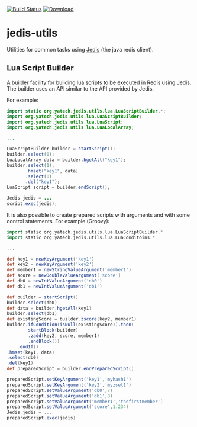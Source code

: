 [![Build Status](https://travis-ci.org/yatechorg/jedis-utils.svg)](https://travis-ci.org/yatechorg/jedis-utils)
[![Download](https://api.bintray.com/packages/yatech/maven/jedis-utils/images/download.svg)](https://bintray.com/yatech/maven/jedis-utils/_latestVersion)

# jedis-utils
Utilities for common tasks using [Jedis](https://github.com/xetorthio/jedis) (the java redis client).

## Lua Script Builder
A builder facility for building lua scripts to be executed in Redis using Jedis. 
The builder uses an API similar to the API provided by Jedis. 

For example:
```java
import static org.yatech.jedis.utils.lua.LuaScriptBuilder.*;
import org.yatech.jedis.utils.lua.LuaScriptBuilder;
import org.yatech.jedis.utils.lua.LuaScript;
import org.yatech.jedis.utils.lua.LuaLocalArray;

...

LuaScriptBuilder builder = startScript();
builder.select(0);
LuaLocalArray data = builder.hgetAll("key1");
builder.select(1);
       .hmset("key1", data)
       .select(0)
       .del("key1");
LuaScript script = builder.endScript();

Jedis jedis = ...
script.exec(jedis);
```

It is also possible to create prepared scripts with arguments and with some control statements.
For example (Groovy):
```groovy
import static org.yatech.jedis.utils.lua.LuaScriptBuilder.*
import static org.yatech.jedis.utils.lua.LuaConditoins.*

...

def key1 = newKeyArgument('key1')
def key2 = newKeyArgument('key2')
def member1 = newStringValueArgument('member1')
def score = newDoubleValueArgument('score')
def db0 = newIntValueArgument('db0')
def db1 = newIntValueArgument('db1')

def builder = startScript()
builder.select(db0)
def data = builder.hgetAll(key1)
builder.select(db1)
def existingScore = builder.zscore(key2, member1)
builder.ifCondition(isNull(existingScore)).then(
        startBlock(builder)
        .zadd(key2, score, member1)
        .endBlock())
    .endIf()
.hmset(key1, data)
.select(db0)
.del(key1)
def preparedScript = builder.endPreparedScript()

preparedScript.setKeyArgument('key1','myhash1')
preparedScript.setKeyArgument('key2','myzset1')
preparedScript.setValueArgument('db0',7)
preparedScript.setValueArgument('db1',8)
preparedScript.setValueArgument('member1','thefirstmember')
preparedScript.setValueArgument('score',1.234)
Jedis jedis = ...
preparedScript.exec(jedis)
```
